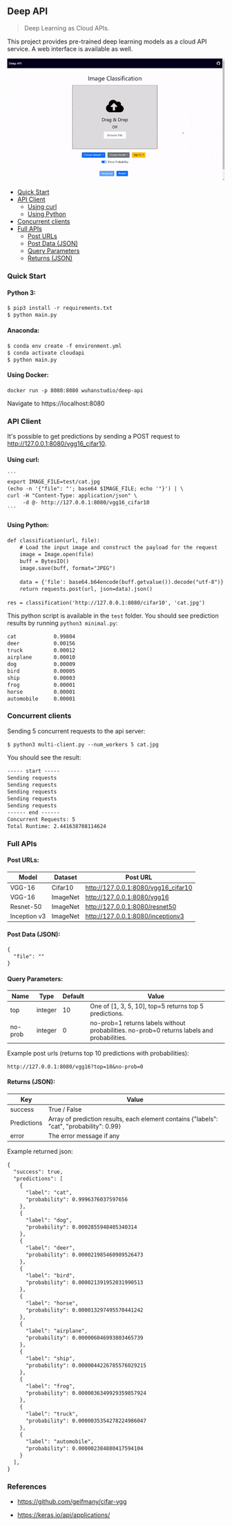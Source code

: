 ## Deep API

> Deep Learning as Cloud APIs.

This project provides pre-trained deep learning models as a cloud API service. A web interface is available as well.

![](demo.gif)


* [Quick Start](#quick-start)
* [API Client](#api-client)
  + [Using curl](#using-curl-)
  + [Using Python](#using-python-)
* [Concurrent clients](#concurrent-clients)
* [Full APIs](#full-apis)
  + [Post URLs](#post-urls-)
  + [Post Data (JSON)](#post-data--json--)
  + [Query Parameters](#query-parameters-)
  + [Returns (JSON)](#returns--json--)
  
  

### Quick Start

#### Python 3:

```
$ pip3 install -r requirements.txt
$ python main.py
```

#### Anaconda:

```
$ conda env create -f environment.yml
$ conda activate cloudapi
$ python main.py
```

#### Using Docker:

```
docker run -p 8080:8080 wuhanstudio/deep-api
```

Navigate to https://localhost:8080



### API Client

It's possible to get predictions by sending a POST request to http://127.0.0.1:8080/vgg16_cifar10. 

#### Using curl:

````
```
export IMAGE_FILE=test/cat.jpg
(echo -n '{"file": "'; base64 $IMAGE_FILE; echo '"}') | \
curl -H "Content-Type: application/json" \
     -d @- http://127.0.0.1:8080/vgg16_cifar10
```
````

#### Using Python:

```
def classification(url, file):
    # Load the input image and construct the payload for the request
    image = Image.open(file)
    buff = BytesIO()
    image.save(buff, format="JPEG")

    data = {'file': base64.b64encode(buff.getvalue()).decode("utf-8")}
    return requests.post(url, json=data).json()

res = classification('http://127.0.0.1:8080/cifar10', 'cat.jpg')
```

This python script is available in the `test` folder. You should see prediction results by running `python3 minimal.py`:

```
cat            0.99804
deer           0.00156
truck          0.00012
airplane       0.00010
dog            0.00009
bird           0.00005
ship           0.00003
frog           0.00001
horse          0.00001
automobile     0.00001
```



### Concurrent clients

Sending 5 concurrent requests to the api server:

```
$ python3 multi-client.py --num_workers 5 cat.jpg
```

You should see the result:

```
----- start -----
Sending requests
Sending requests
Sending requests
Sending requests
Sending requests
------ end ------
Concurrent Requests: 5
Total Runtime: 2.441638708114624
```



### Full APIs

#### Post URLs:

| Model        | Dataset  | Post URL                            |
| ------------ | -------- | ----------------------------------- |
| VGG-16       | Cifar10  | http://127.0.0.1:8080/vgg16_cifar10 |
| VGG-16       | ImageNet | http://127.0.0.1:8080/vgg16         |
| Resnet-50    | ImageNet | http://127.0.0.1:8080/resnet50      |
| Inception v3 | ImageNet | http://127.0.0.1:8080/inceptionv3   |

#### Post Data (JSON):

```
{
  "file": ""
}
```

#### Query Parameters:

| Name    | Type    | Default | Value                                                        |
| ------- | ------- | ------- | ------------------------------------------------------------ |
| top     | integer | 10      | One of [1, 3, 5, 10], top=5 returns top 5 predictions.       |
| no-prob | integer | 0       | no-prob=1 returns labels without probabilities. no-prob=0 returns labels and probabilities. |

Example post urls (returns top 10 predictions with probabilities):

```
http://127.0.0.1:8080/vgg16?top=10&no-prob=0
```

#### Returns (JSON):

| Key         | Value                                                        |
| ----------- | ------------------------------------------------------------ |
| success     | True / False                                                 |
| Predictions | Array of prediction results, each element contains {"labels": "cat", "probability": 0.99} |
| error       | The error message if any                                     |

Example returned json:

```
{
  "success": true,
  "predictions": [
    {
      "label": "cat",
      "probability": 0.9996376037597656
    },
    {
      "label": "dog",
      "probability": 0.0002855948405340314
    },
    {
      "label": "deer",
      "probability": 0.000021985460989526473
    },
    {
      "label": "bird",
      "probability": 0.000021391952031990513
    },
    {
      "label": "horse",
      "probability": 0.000013297495570441242
    },
    {
      "label": "airplane",
      "probability": 0.000006046993803465739
    },
    {
      "label": "ship",
      "probability": 0.0000044226785576029215
    },
    {
      "label": "frog",
      "probability": 0.0000036349929359857924
    },
    {
      "label": "truck",
      "probability": 0.0000035354278224986047
    },
    {
      "label": "automobile",
      "probability": 0.000002384880417594104
    }
  ],
}
```



### References

- https://github.com/geifmany/cifar-vgg

- https://keras.io/api/applications/

